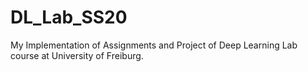 # DL_Lab_SS20
My Implementation of Assignments and Project of Deep Learning Lab course at University of Freiburg.
